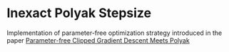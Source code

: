 # Inexact Polyak Stepsize

Implementation of parameter-free optimization strategy introduced in the paper [Parameter-free Clipped Gradient Descent Meets Polyak](https://arxiv.org/abs/2405.15010)